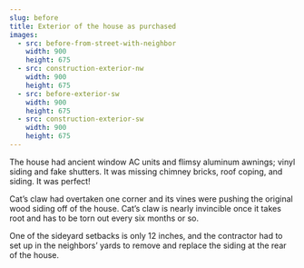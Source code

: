 ```yaml
---
slug: before
title: Exterior of the house as purchased
images:
  - src: before-from-street-with-neighbor
    width: 900
    height: 675
  - src: construction-exterior-nw
    width: 900
    height: 675
  - src: before-exterior-sw
    width: 900
    height: 675
  - src: construction-exterior-sw
    width: 900
    height: 675
---
```

The house had ancient window AC units and flimsy aluminum awnings; vinyl siding and fake shutters. It was missing chimney bricks, roof coping, and siding. It was perfect!

Cat’s claw had overtaken one corner and its vines were pushing the original wood siding off of the house. Cat’s claw is nearly invincible once it takes root and has to be torn out every six months or so.

One of the sideyard setbacks is only 12 inches, and the contractor had to set up in the neighbors’ yards to remove and replace the siding at the rear of the house.


